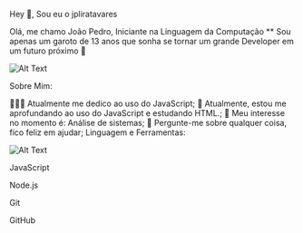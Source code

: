 Hey 👋, Sou eu o jpliratavares

Olá, me chamo João Pedro, Iniciante na Linguagem da Computação ** Sou apenas um garoto de 13 anos que sonha se tornar um grande Developer em um futuro próximo 🚀

![Alt Text](https://raw.githubusercontent.com/gist/obernardovieira/f4ec9b75736a98be5f6198f5ae40b897/raw/2546374e14122f5c0a8c7cc0c49edd07bf5d14cd/dev.gif)

Sobre Mim:

👨🏽‍💻 Atualmente me dedico ao uso do JavaScript;
🌱 Atualmente, estou me aprofundando ao uso do JavaScript e estudando HTML.;
🤔 Meu interesse no momento é: Análise de sistemas;
💬 Pergunte-me sobre qualquer coisa, fico feliz em ajudar;
Linguagem e Ferramentas:

![Alt Text](https://www.google.com.br/url?sa=i&url=https%3A%2F%2Fwww.cleanpng.com%2Ffree%2Fvisual-studio-code.html&psig=AOvVaw18gN7uzQ8e-R9DKosoJrXa&ust=1614188649423000&source=images&cd=vfe&ved=0CAIQjRxqFwoTCMiolrrHgO8CFQAAAAAdAAAAABAI)

JavaScript

Node.js

Git

GitHub


